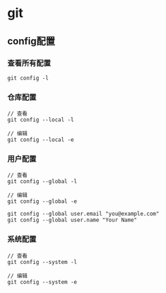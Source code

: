 # git



## config配置

### 查看所有配置

```
git config -l
```

### 仓库配置 

```
// 查看
git config --local -l

// 编辑
git config --local -e
```

### 用户配置

```
// 查看
git config --global -l

// 编辑
git config --global -e

git config --global user.email "you@example.com"
git config --global user.name "Your Name"
```

### 系统配置

```
// 查看
git config --system -l

// 编辑
git config --system -e
```

